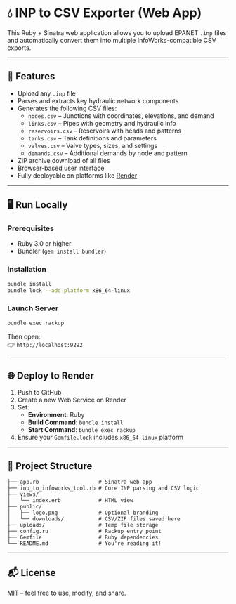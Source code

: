 # 💧 INP to CSV Exporter (Web App)

This Ruby + Sinatra web application allows you to upload EPANET `.inp` files and automatically convert them into multiple InfoWorks-compatible CSV exports.

---

## 🚀 Features

- Upload any `.inp` file
- Parses and extracts key hydraulic network components
- Generates the following CSV files:
  - `nodes.csv` – Junctions with coordinates, elevations, and demand
  - `links.csv` – Pipes with geometry and hydraulic info
  - `reservoirs.csv` – Reservoirs with heads and patterns
  - `tanks.csv` – Tank definitions and parameters
  - `valves.csv` – Valve types, sizes, and settings
  - `demands.csv` – Additional demands by node and pattern
- ZIP archive download of all files
- Browser-based user interface
- Fully deployable on platforms like [Render](https://render.com/)

---

## 🖥️ Run Locally

### Prerequisites
- Ruby 3.0 or higher
- Bundler (`gem install bundler`)

### Installation

```bash
bundle install
bundle lock --add-platform x86_64-linux
```

### Launch Server

```bash
bundle exec rackup
```

Then open:  
👉 `http://localhost:9292`

---

## 🌐 Deploy to Render

1. Push to GitHub
2. Create a new Web Service on Render
3. Set:
   - **Environment**: Ruby
   - **Build Command**: `bundle install`
   - **Start Command**: `bundle exec rackup`
4. Ensure your `Gemfile.lock` includes `x86_64-linux` platform

---

## 📁 Project Structure

```
├── app.rb                   # Sinatra web app
├── inp_to_infoworks_tool.rb # Core INP parsing and CSV logic
├── views/
│   └── index.erb            # HTML view
├── public/
│   ├── logo.png             # Optional branding
│   └── downloads/           # CSV/ZIP files saved here
├── uploads/                 # Temp file storage
├── config.ru                # Rackup entry point
├── Gemfile                  # Ruby dependencies
└── README.md                # You're reading it!
```

---

## 📬 License

MIT – feel free to use, modify, and share.
